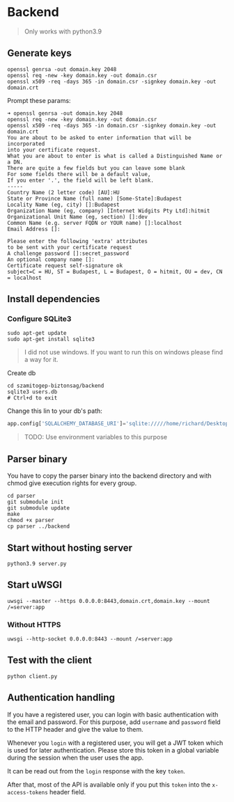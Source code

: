 # Backend

> Only works with python3.9

## Generate keys

```console
openssl genrsa -out domain.key 2048
openssl req -new -key domain.key -out domain.csr
openssl x509 -req -days 365 -in domain.csr -signkey domain.key -out domain.crt
```

Prompt these params:

```console
➜ openssl genrsa -out domain.key 2048
openssl req -new -key domain.key -out domain.csr
openssl x509 -req -days 365 -in domain.csr -signkey domain.key -out domain.crt
You are about to be asked to enter information that will be incorporated
into your certificate request.
What you are about to enter is what is called a Distinguished Name or a DN.
There are quite a few fields but you can leave some blank
For some fields there will be a default value,
If you enter '.', the field will be left blank.
-----
Country Name (2 letter code) [AU]:HU
State or Province Name (full name) [Some-State]:Budapest
Locality Name (eg, city) []:Budapest
Organization Name (eg, company) [Internet Widgits Pty Ltd]:hitmit
Organizational Unit Name (eg, section) []:dev
Common Name (e.g. server FQDN or YOUR name) []:localhost
Email Address []:

Please enter the following 'extra' attributes
to be sent with your certificate request
A challenge password []:secret_password
An optional company name []:
Certificate request self-signature ok
subject=C = HU, ST = Budapest, L = Budapest, O = hitmit, OU = dev, CN = localhost

```

## Install dependencies

### Configure SQLite3

```console
sudo apt-get update
sudo apt-get install sqlite3
```

> I did not use windows. If you want to run this on windows please find a way for it.

Create db

```console
cd szamitogep-biztonsag/backend
sqlite3 users.db
# Ctrl+d to exit
```

Change this lin to your db's path:

```python
app.config['SQLALCHEMY_DATABASE_URI']='sqlite://///home/richard/Desktop/BMEM2/szamitogep-biztonsag/backend/users.db'
```

> TODO: Use environment variables to this purpose

## Parser binary

You have to copy the parser binary into the backend directory and with chmod give execution rights for every group.

```console
cd parser
git submodule init
git submodule update
make
chmod +x parser
cp parser ../backend
```

## Start without hosting server

```console
python3.9 server.py
```

## Start uWSGI

```console
uwsgi --master --https 0.0.0.0:8443,domain.crt,domain.key --mount /=server:app
```

### Without HTTPS

```
uwsgi --http-socket 0.0.0.0:8443 --mount /=server:app
```

## Test with the client

```
python client.py
```

## Authentication handling

If you have a registered user, you can login with basic authentication with the email and password. For this purpose, add `username` and `password` field to the HTTP header and give the value to them.

Whenever you `login` with a registered user, you will get a JWT token which is used for later authentication. Please store this token in a global variable during the session when the user uses the app.

It can be read out from the `login` response with the key `token`.

After that, most of the API is available only if you put this `token` into the `x-access-tokens` header field.